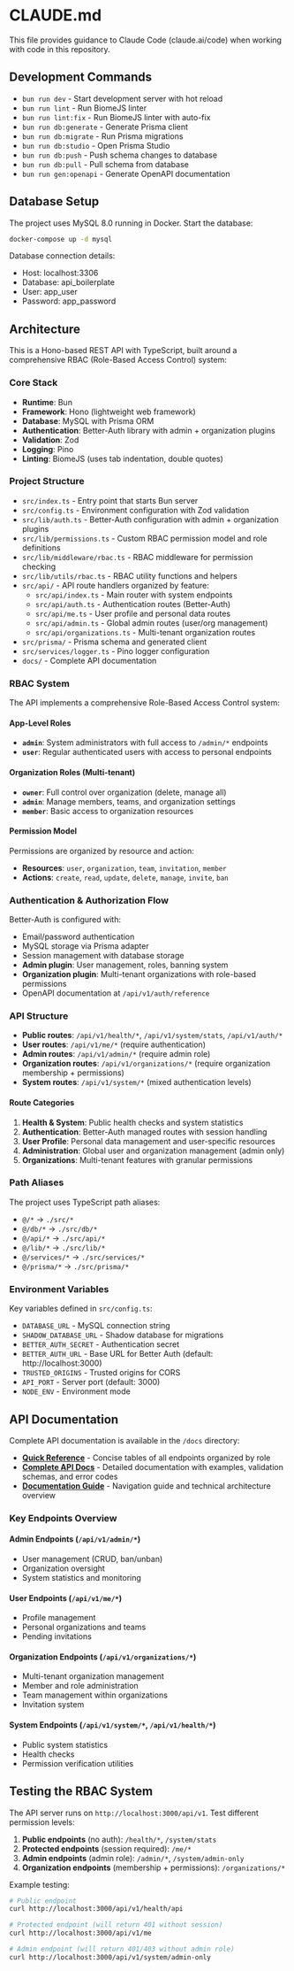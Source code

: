 # CLAUDE.md

This file provides guidance to Claude Code (claude.ai/code) when working with code in this repository.

## Development Commands

- `bun run dev` - Start development server with hot reload
- `bun run lint` - Run BiomeJS linter
- `bun run lint:fix` - Run BiomeJS linter with auto-fix
- `bun run db:generate` - Generate Prisma client
- `bun run db:migrate` - Run Prisma migrations
- `bun run db:studio` - Open Prisma Studio
- `bun run db:push` - Push schema changes to database
- `bun run db:pull` - Pull schema from database
- `bun run gen:openapi` - Generate OpenAPI documentation

## Database Setup

The project uses MySQL 8.0 running in Docker. Start the database:

```bash
docker-compose up -d mysql
```

Database connection details:
- Host: localhost:3306
- Database: api_boilerplate
- User: app_user
- Password: app_password

## Architecture

This is a Hono-based REST API with TypeScript, built around a comprehensive RBAC (Role-Based Access Control) system:

### Core Stack
- **Runtime**: Bun
- **Framework**: Hono (lightweight web framework)
- **Database**: MySQL with Prisma ORM
- **Authentication**: Better-Auth library with admin + organization plugins
- **Validation**: Zod
- **Logging**: Pino
- **Linting**: BiomeJS (uses tab indentation, double quotes)

### Project Structure
- `src/index.ts` - Entry point that starts Bun server
- `src/config.ts` - Environment configuration with Zod validation
- `src/lib/auth.ts` - Better-Auth configuration with admin + organization plugins
- `src/lib/permissions.ts` - Custom RBAC permission model and role definitions
- `src/lib/middleware/rbac.ts` - RBAC middleware for permission checking
- `src/lib/utils/rbac.ts` - RBAC utility functions and helpers
- `src/api/` - API route handlers organized by feature:
  - `src/api/index.ts` - Main router with system endpoints
  - `src/api/auth.ts` - Authentication routes (Better-Auth)
  - `src/api/me.ts` - User profile and personal data routes
  - `src/api/admin.ts` - Global admin routes (user/org management)
  - `src/api/organizations.ts` - Multi-tenant organization routes
- `src/prisma/` - Prisma schema and generated client
- `src/services/logger.ts` - Pino logger configuration
- `docs/` - Complete API documentation

### RBAC System
The API implements a comprehensive Role-Based Access Control system:

#### App-Level Roles
- **`admin`**: System administrators with full access to `/admin/*` endpoints
- **`user`**: Regular authenticated users with access to personal endpoints

#### Organization Roles (Multi-tenant)
- **`owner`**: Full control over organization (delete, manage all)
- **`admin`**: Manage members, teams, and organization settings
- **`member`**: Basic access to organization resources

#### Permission Model
Permissions are organized by resource and action:
- **Resources**: `user`, `organization`, `team`, `invitation`, `member`
- **Actions**: `create`, `read`, `update`, `delete`, `manage`, `invite`, `ban`

### Authentication & Authorization Flow
Better-Auth is configured with:
- Email/password authentication
- MySQL storage via Prisma adapter
- Session management with database storage
- **Admin plugin**: User management, roles, banning system
- **Organization plugin**: Multi-tenant organizations with role-based permissions
- OpenAPI documentation at `/api/v1/auth/reference`

### API Structure
- **Public routes**: `/api/v1/health/*`, `/api/v1/system/stats`, `/api/v1/auth/*`
- **User routes**: `/api/v1/me/*` (require authentication)
- **Admin routes**: `/api/v1/admin/*` (require admin role)
- **Organization routes**: `/api/v1/organizations/*` (require organization membership + permissions)
- **System routes**: `/api/v1/system/*` (mixed authentication levels)

#### Route Categories
1. **Health & System**: Public health checks and system statistics
2. **Authentication**: Better-Auth managed routes with session handling
3. **User Profile**: Personal data management and user-specific resources
4. **Administration**: Global user and organization management (admin only)
5. **Organizations**: Multi-tenant features with granular permissions

### Path Aliases
The project uses TypeScript path aliases:
- `@/*` → `./src/*`
- `@/db/*` → `./src/db/*`
- `@/api/*` → `./src/api/*`
- `@/lib/*` → `./src/lib/*`
- `@/services/*` → `./src/services/*`
- `@/prisma/*` → `./src/prisma/*`

### Environment Variables
Key variables defined in `src/config.ts`:
- `DATABASE_URL` - MySQL connection string
- `SHADOW_DATABASE_URL` - Shadow database for migrations  
- `BETTER_AUTH_SECRET` - Authentication secret
- `BETTER_AUTH_URL` - Base URL for Better Auth (default: http://localhost:3000)
- `TRUSTED_ORIGINS` - Trusted origins for CORS
- `API_PORT` - Server port (default: 3000)
- `NODE_ENV` - Environment mode

## API Documentation

Complete API documentation is available in the `/docs` directory:

- **[Quick Reference](./docs/endpoints-quick-reference.md)** - Concise tables of all endpoints organized by role
- **[Complete API Docs](./docs/api-endpoints.md)** - Detailed documentation with examples, validation schemas, and error codes
- **[Documentation Guide](./docs/README.md)** - Navigation guide and technical architecture overview

### Key Endpoints Overview

#### Admin Endpoints (`/api/v1/admin/*`)
- User management (CRUD, ban/unban) 
- Organization oversight
- System statistics and monitoring

#### User Endpoints (`/api/v1/me/*`)
- Profile management
- Personal organizations and teams
- Pending invitations

#### Organization Endpoints (`/api/v1/organizations/*`)
- Multi-tenant organization management
- Member and role administration
- Team management within organizations
- Invitation system

#### System Endpoints (`/api/v1/system/*`, `/api/v1/health/*`)
- Public system statistics
- Health checks
- Permission verification utilities

## Testing the RBAC System

The API server runs on `http://localhost:3000/api/v1`. Test different permission levels:

1. **Public endpoints** (no auth): `/health/*`, `/system/stats`
2. **Protected endpoints** (session required): `/me/*`
3. **Admin endpoints** (admin role): `/admin/*`, `/system/admin-only`
4. **Organization endpoints** (membership + permissions): `/organizations/*`

Example testing:
```bash
# Public endpoint
curl http://localhost:3000/api/v1/health/api

# Protected endpoint (will return 401 without session)
curl http://localhost:3000/api/v1/me

# Admin endpoint (will return 401/403 without admin role)
curl http://localhost:3000/api/v1/system/admin-only
```
